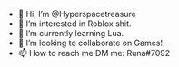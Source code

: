 - 👋 Hi, I’m @Hyperspacetreasure
- 👀 I’m interested in Roblox shit.
- 🌱 I’m currently learning Lua.
- 💞️ I’m looking to collaborate on Games!
- 📫 How to reach me DM me:
Runa#7092

